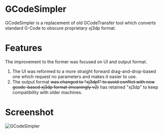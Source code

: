 GCodeSimpler
======

GCodeSimpler is a replacement of old GCodeTransfer tool which converts standard G-Code to obscure proprietary xj3dp format.

Features
======

The improvement to the former was focused on UI and output format.

1. The UI was reformed to a more straight forward drag-and-drop-based one which request no parameters and makes it easier to use.
2. The output format ~~was changed to "xj3dp1" to avoid conflict with new gcode-based xj3dp format (meaningly v2)~~ has retained "xj3dp" to keep compatibility with older machines. 

Screenshot
======
![GCodeSimpler](http://wstaw.org/m/2014/09/15/GCodeSimpler.png)